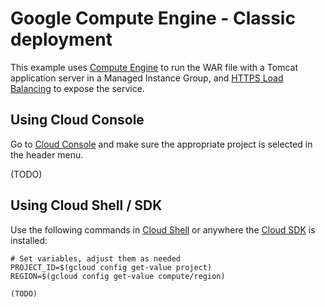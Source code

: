 # Google Compute Engine - Classic deployment

This example uses [Compute Engine](https://cloud.google.com/compute/) to run the WAR file with a Tomcat application server in a Managed Instance Group, and [HTTPS Load Balancing](https://cloud.google.com/load-balancing/) to expose the service.

## Using Cloud Console

Go to [Cloud Console](https://console.cloud.google.com) and make sure the appropriate project is selected in the header menu.

(TODO)

## Using Cloud Shell / SDK

Use the following commands in [Cloud Shell](https://cloud.google.com/shell/) or anywhere the [Cloud SDK](https://cloud.google.com/sdk/) is installed:

    # Set variables, adjust them as needed
    PROJECT_ID=$(gcloud config get-value project)
    REGION=$(gcloud config get-value compute/region)

    (TODO)
